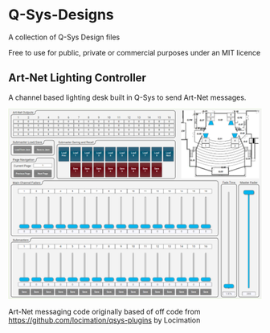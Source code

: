 # Q-Sys-Designs
A collection of Q-Sys Design files

Free to use for public, private or commercial purposes under an MIT licence

## Art-Net Lighting Controller

A channel based lighting desk built in Q-Sys to send Art-Net messages. 

![Art-Net Lighting Controller](https://github.com/spiraltechnica/Q-Sys-Designs/blob/main/Art-Net%20Lighting%20Controller/ArtNetLightingController.png)

Art-Net messaging code originally based of off code from https://github.com/locimation/qsys-plugins by Locimation
